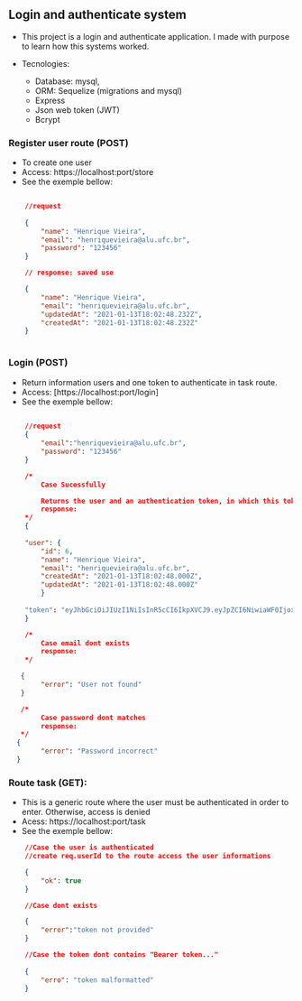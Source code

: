 ## Login and authenticate system

- This project is a login and authenticate application. I made with purpose to learn how this systems worked.

- Tecnologies:
    - Database: mysql,
    - ORM: Sequelize (migrations and mysql)
    - Express
    - Json web token (JWT)
    - Bcrypt

### Register user route (POST)
- To create one user
- Access: https://localhost:port/store 
- See the exemple bellow:

```json

    //request
    
    {
        "name": "Henrique Vieira",
        "email": "henriquevieira@alu.ufc.br",
        "password": "123456"
    }

    // response: saved use

    {
        "name": "Henrique Vieira",
        "email": "henriquevieira@alu.ufc.br",
        "updatedAt": "2021-01-13T18:02:48.232Z",
        "createdAt": "2021-01-13T18:02:48.232Z"
    }
    
```

### Login (POST)
- Return information users and one token to authenticate in task route.
- Access: [https://localhost:port/login]
- See the exemple bellow:

```json
    
    //request
    {
        "email":"henriquevieira@alu.ufc.br",
        "password": "123456"
    }

    /*
        Case Sucessfully

        Returns the user and an authentication token, in which this token will be used to validate that the user is authenticated on other routes
        response:
    */
    {
        
    "user": {
        "id": 6,
        "name": "Henrique Vieira",
        "email": "henriquevieira@alu.ufc.br",
        "createdAt": "2021-01-13T18:02:48.000Z",
        "updatedAt": "2021-01-13T18:02:48.000Z"
        }
    
    "token": "eyJhbGciOiJIUzI1NiIsInR5cCI6IkpXVCJ9.eyJpZCI6NiwiaWF0IjoxNjEwNTYyNTg4fQ.tg4PlnqhpSFZuCK0USB1QdN2eTVFvTzoTwwpLZj09ac"
    }

    /*
        Case email dont exists
        response:
    */

   {
        "error": "User not found"
   }

   /*
        Case password dont matches
        response:
   */
  {
        "error": "Password incorrect"
  }

```

### Route task (GET):
- This is a generic route where the user must be authenticated in order to enter. Otherwise, access is denied
- Acess: https://localhost:port/task
- See the exemple bellow:

```json
    //Case the user is authenticated 
    //create req.userId to the route access the user informations

    {
        "ok": true
    }

    //Case dont exists

    {
        "error":"token not provided"
    }

    //Case the token dont contains "Bearer token..."
    
    {
        "erro": "token malformatted"
    }



```
